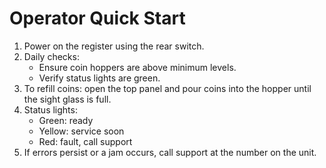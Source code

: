 # Operator Quick Start

1. Power on the register using the rear switch.
2. Daily checks:
   - Ensure coin hoppers are above minimum levels.
   - Verify status lights are green.
3. To refill coins: open the top panel and pour coins into the hopper until the
   sight glass is full.
4. Status lights:
   - Green: ready
   - Yellow: service soon
   - Red: fault, call support
5. If errors persist or a jam occurs, call support at the number on the unit.


